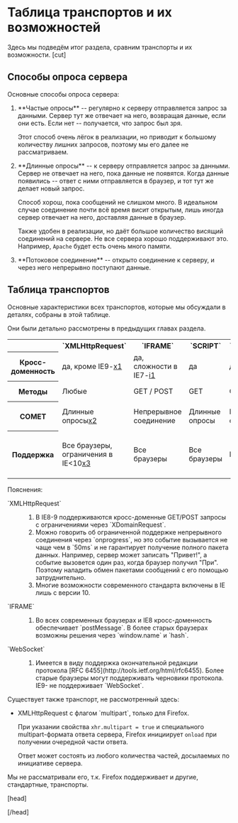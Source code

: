 # Таблица транспортов и их возможностей 

Здесь мы подведём итог раздела, сравним транспорты и их возможности.
[cut]

## Способы опроса сервера

Основные способы опроса сервера:
<ol>
<li>**Частые опросы** -- регулярно к серверу отправляется запрос за данными. Сервер тут же отвечает на него, возвращая данные, если они есть. Если нет -- получается, что запрос был зря.

Этот способ очень лёгок в реализации, но приводит к большому количеству лишних запросов, поэтому мы его далее не рассматриваем.
</li>
<li>**Длинные опросы** -- к серверу отправляется запрос за данными. Сервер не отвечает на него, пока данные не появятся. Когда данные появились -- ответ с ними отправляется в браузер, и тот тут же делает новый запрос.

Способ хорош, пока сообщений не слишком много. В идеальном случае соединение почти всё время висит открытым, лишь иногда сервер отвечает на него, доставляя данные в браузер.

Также удобен в реализации, но даёт большое количество висящий соединений на сервере. Не все сервера хорошо поддерживают это. Например, `Apache` будет есть очень много памяти.
</li>
<li>**Потоковое соединение** -- открыто соединение к серверу, и через него непрерывно поступают данные.</li>
</ol>

## Таблица транспортов
Основные характеристики всех транспортов, которые мы обсуждали в деталях, собраны в этой таблице.

Они были детально рассмотрены в предыдущих главах раздела.

<table>
<tr>
<th></th>
<th>`XMLHttpRequest`</th>
<th>`IFRAME`</th>
<th>`SCRIPT`</th>
<th>`EventSource`</th>
<th>`WebSocket`</th>
</tr>
<tr>
<th>Кросс-доменность</th>
<td>да, кроме IE9-<a class="link-ref" href="#x1">x1</a></td>
<td>да, сложности в IE7-<a class="link-ref" href="#i1">i1</a></td>
<td>да</td>
<td>да</td>
<td>да</td>
</tr>
<tr>
<th>Методы</th>
<td>Любые</td>
<td>GET / POST</td>
<td>GET</td>
<td>GET</td>
<td>Свой протокол</td>
</tr>
<tr>
<th>COMET</th>
<td>Длинные опросы<a class="link-ref" href="#x2">x2</a></td>
<td>Непрерывное соединение</td>
<td>Длинные опросы</td>
<td>Непрерывное соединение</td>
<td>Непрерывное соединение в обе стороны</td>
</tr>
<tr>
<th>Поддержка</th>
<td>Все браузеры, ограничения в IE&lt;10<a class="link-ref" href="#x3">x3</a></td>
<td>Все браузеры</td>
<td>Все браузеры</td>
<td>Кроме IE</td>
<td>IE 10, FF11, Chrome 16, Safari 6, Opera 12.5<a class="link-ref" href="#w1">w1</a></td>
</tr>
</table>

Пояснения:

<dl>
<dt>`XMLHttpRequest`</dt>
<dd>
<ol>
<li id="x1">В IE8-9 поддерживаются кросс-доменные GET/POST запросы с ограничениями через `XDomainRequest`.</li>
<li id="x2">Можно говорить об ограниченной поддержке непрерывного соединения через `onprogress`, но это событие вызывается не чаще чем в `50ms` и не гарантирует получение полного пакета данных. Например, сервер может записать "Привет!", а событие вызовется один раз, когда браузер получил "При". Поэтому наладить обмен пакетами сообщений с его помощью затруднительно.
</li>
<li id="x3">Многие возможности современного стандарта включены в IE лишь с версии 10.</li>
</ol>
</dd>
<dt>`IFRAME`</dt>
<dd>
<ol>
<li id="i1">Во всех современных браузерах и IE8 кросс-доменность обеспечивает `postMessage`. В более старых браузерах возможны решения через `window.name` и `hash`.</li>
</ol>
</dd>
<dt>`WebSocket`</dt>
<dd>
<ol>
<li id="w1">Имеется в виду поддержка окончательной редакции протокола [RFC 6455](http://tools.ietf.org/html/rfc6455). Более старые браузеры могут поддерживать черновики протокола. IE9- не поддерживает `WebSocket`.</li>
</ol>
</dd>
</dl>

Существует также транспорт, не рассмотренный здесь:
<ul>
<li>XMLHttpRequest с флагом `multipart`, только для Firefox. 

При указании свойства `xhr.multipart = true` и специального multipart-формата ответа сервера, Firefox инициирует `onload` при получении очередной части ответа.

Ответ может состоять из любого количества частей, досылаемых по инициативе сервера.
</li>
</ul>
Мы не рассматривали его, т.к. Firefox поддерживает и другие, стандартные, транспорты.



 
[head]
<script src="/files/tutorial/ajax/script/scriptRequest.js"></script>
[/head]